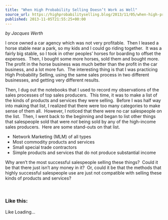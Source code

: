 ```yaml
---
title: "When High Probability Selling Doesn’t Work as Well"
source_url: https://highprobabilityselling.blog/2013/11/05/when-high-probability-selling-doesnt-work-as-well
published: 2013-11-05T21:55:25+00:00
---
```

*by Jacques Werth*


I once owned a car agency which was not very profitable.  Then I leased a horse stable near a park, so my kids and I could go riding together.  It was a fairly big stable, so I took in other peoples’ horses for boarding to offset the expenses.  Then, I bought some more horses, sold them and bought more.  The profit in the horse business was much better than the profit in the car business, and a lot more fun.  The interesting thing is that I was practicing High Probability Selling, using the same sales process in two different businesses, and getting very different results.


Then, I dug out the notebooks that I used to record my observations of the sales processes of top sales producers.  This time, it was to make a list of the kinds of products and services they were selling.  Before I was half way into making that list, I realized that there were too many categories to make sense of them all.  However, I noticed that there were no car salespeople on the list.  Then, I went back to the beginning and began to list other things that salespeople sold that were *not* being sold by any of the high\-income sales producers.  Here are some stand\-outs on that list.


* Network Marketing (MLM) of all types
* Most commodity products and services
* Small special trade contractors
* Simple products and services that do not produce substantial income


Why aren’t the most successful salespeople selling these things?  Could it be that there just isn’t any money in it?  Or, could it be that the methods that highly successful salespeople use are just not compatible with selling these kinds of products and services?


 


### Like this:

Like Loading...
